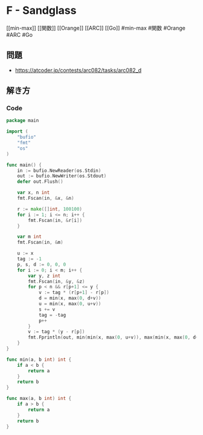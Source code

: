 # F - Sandglass
[[min-max]] [[関数]] [[Orange]] [[ARC]] [[Go]]
#min-max #関数 #Orange #ARC #Go 

## 問題
- https://atcoder.jp/contests/arc082/tasks/arc082_d

## 解き方
### Code
```go
package main

import (
	"bufio"
	"fmt"
	"os"
)

func main() {
	in := bufio.NewReader(os.Stdin)
	out := bufio.NewWriter(os.Stdout)
	defer out.Flush()

	var x, n int
	fmt.Fscan(in, &x, &n)

	r := make([]int, 100100)
	for i := 1; i <= n; i++ {
		fmt.Fscan(in, &r[i])
	}

	var m int
	fmt.Fscan(in, &m)

	u := x
	tag := -1
	p, s, d := 0, 0, 0
	for i := 0; i < m; i++ {
		var y, z int
		fmt.Fscan(in, &y, &z)
		for p < n && r[p+1] <= y {
			v := tag * (r[p+1] - r[p])
			d = min(x, max(0, d+v))
			u = min(x, max(0, u+v))
			s += v
			tag = -tag
			p++
		}
		v := tag * (y - r[p])
		fmt.Fprintln(out, min(min(x, max(0, u+v)), max(min(x, max(0, d+v)), s+v+z)))
	}
}

func min(a, b int) int {
	if a < b {
		return a
	}
	return b
}

func max(a, b int) int {
	if a > b {
		return a
	}
	return b
}
```